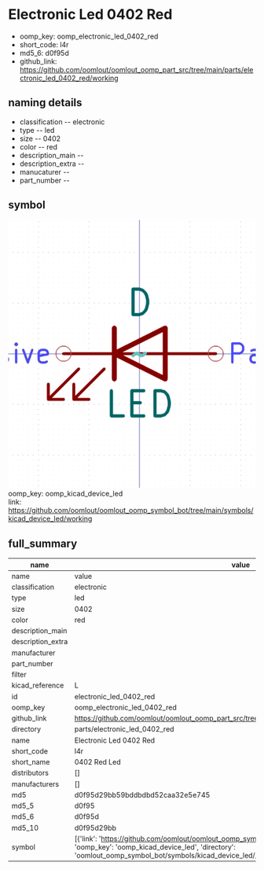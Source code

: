 # Electronic Led 0402 Red

  
* oomp_key: oomp_electronic_led_0402_red 
* short_code: l4r
* md5_6: d0f95d  
* github_link: https://github.com/oomlout/oomlout_oomp_part_src/tree/main/parts/electronic_led_0402_red/working  
## naming details
* classification -- electronic
* type -- led
* size -- 0402
* color -- red
* description_main -- 
* description_extra -- 
* manucaturer -- 
* part_number -- 



## symbol

![](symbol/0/working/working_600.png)  
oomp_key: oomp_kicad_device_led  
link: https://github.com/oomlout/oomlout_oomp_symbol_bot/tree/main/symbols/kicad_device_led/working  


## full_summary
| name | value | 
| --- | --- | 
| name | value | 
| classification | electronic | 
| type | led | 
| size | 0402 | 
| color | red | 
| description_main |  | 
| description_extra |  | 
| manufacturer |  | 
| part_number |  | 
| filter |  | 
| kicad_reference | L | 
| id | electronic_led_0402_red | 
| oomp_key | oomp_electronic_led_0402_red | 
| github_link | https://github.com/oomlout/oomlout_oomp_part_src/tree/main/parts/electronic_led_0402_red/working | 
| directory | parts/electronic_led_0402_red | 
| name | Electronic Led 0402 Red | 
| short_code | l4r | 
| short_name | 0402 Red Led | 
| distributors | [] | 
| manufacturers | [] | 
| md5 | d0f95d29bb59bddbdbd52caa32e5e745 | 
| md5_5 | d0f95 | 
| md5_6 | d0f95d | 
| md5_10 | d0f95d29bb | 
| symbol | [{'link': 'https://github.com/oomlout/oomlout_oomp_symbol_bot/tree/main/symbols/kicad_device_led', 'oomp_key': 'oomp_kicad_device_led', 'directory': 'oomlout_oomp_symbol_bot/symbols/kicad_device_led//working/working.kicad_sym'}] | 
